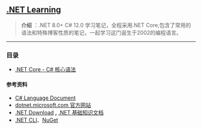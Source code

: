 ## [.NET Learning](#)
> **介绍** ：.NET 8.0+ C# 12.0 学习笔记，全程采用.NET Core,包含了常用的语法和特殊博客性质的笔记，一起学习这门诞生于2002的编程语言。

----

### 目录
- [.NET Core - C# 核心语法](docs/csharp)



#### 参考资料
* [C# Language Document](https://learn.microsoft.com/zh-cn/dotnet/csharp)
* [dotnet.microsoft.com 官方网站](https://dotnet.microsoft.com/zh-cn/)
* [.NET Download](https://dotnet.microsoft.com/zh-cn/download/dotnet) **,** [.NET 基础知识文档](https://learn.microsoft.com/zh-cn/dotnet/fundamentals/)
* [.NET CLI](https://learn.microsoft.com/zh-cn/dotnet/core/tools/)、[NuGet](https://learn.microsoft.com/zh-cn/nuget/what-is-nuget)
